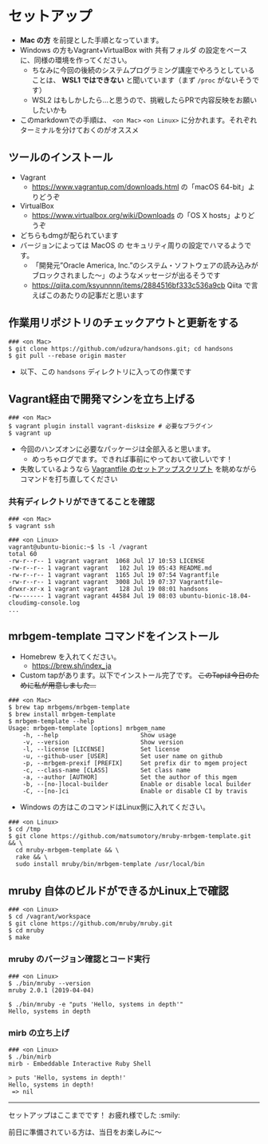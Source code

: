 # セットアップ

* **Mac の方** を前提とした手順となっています。
* Windows の方もVagrant+VirtualBox with 共有フォルダ の設定をベースに、同様の環境を作ってください。
  * ちなみに今回の後続のシステムプログラミング講座でやろうとしていることは、 **WSL1 ではできない** と聞いています（まず `/proc` がないそうです）
  * WSL2 はもしかしたら...と思うので、挑戦したらPRで内容反映をお願いしたいかも
* このmarkdownでの手順は、 `<on Mac>` `<on Linux>` に分かれます。それぞれターミナルを分けておくのがオススメ

## ツールのインストール

* Vagrant
  * https://www.vagrantup.com/downloads.html の「macOS 64-bit」よりどうぞ
* VirtualBox
  * https://www.virtualbox.org/wiki/Downloads の「OS X hosts」よりどうぞ
* どちらもdmgが配られています
* バージョンによっては MacOS の セキュリティ周りの設定でハマるようです。
  * 「開発元”Oracle America, Inc.”のシステム・ソフトウェアの読み込みがブロックされました〜」のようなメッセージが出るそうです
  * https://qiita.com/ksyunnnn/items/2884516bf333c536a9cb Qiita で言えばこのあたりの記事だと思います

## 作業用リポジトリのチェックアウトと更新をする

```console
### <on Mac>
$ git clone https://github.com/udzura/handsons.git; cd handsons
$ git pull --rebase origin master
```

* 以下、この `handsons` ディレクトリに入っての作業です

## Vagrant経由で開発マシンを立ち上げる

```console
### <on Mac>
$ vagrant plugin install vagrant-disksize # 必要なプラグイン
$ vagrant up
```

* 今回のハンズオンに必要なパッケージは全部入ると思います。
  * めっちゃログでます。できれば事前にやっておいて欲しいです！
* 失敗しているようなら [Vagrantfile のセットアップスクリプト](https://github.com/udzura/handsons/blob/master/Vagrantfile#L21-L30) を眺めながらコマンドを打ち直してください

### 共有ディレクトリができてることを確認

```console
### <on Mac>
$ vagrant ssh

### <on Linux>
vagrant@ubuntu-bionic:~$ ls -l /vagrant
total 60
-rw-r--r-- 1 vagrant vagrant  1068 Jul 17 10:53 LICENSE
-rw-r--r-- 1 vagrant vagrant   102 Jul 19 05:43 README.md
-rw-r--r-- 1 vagrant vagrant  1165 Jul 19 07:54 Vagrantfile
-rw-r--r-- 1 vagrant vagrant  3008 Jul 19 07:37 Vagrantfile~
drwxr-xr-x 1 vagrant vagrant   128 Jul 19 08:01 handsons
-rw------- 1 vagrant vagrant 44584 Jul 19 08:03 ubuntu-bionic-18.04-cloudimg-console.log
...
```

## mrbgem-template コマンドをインストール

* Homebrew を入れてください。
  * https://brew.sh/index_ja
* Custom tapがあります。以下でインストール完了です。 <s>このTapは今日のために私が用意しました...</s>

```console
### <on Mac>
$ brew tap mrbgems/mrbgem-template
$ brew install mrbgem-template
$ mrbgem-template --help
Usage: mrbgem-template [options] mrbgem_name
    -h, --help                       Show usage
    -v, --version                    Show version
    -l, --license [LICENSE]          Set license
    -u, --github-user [USER]         Set user name on github
    -p, --mrbgem-prexif [PREFIX]     Set prefix dir to mgem project
    -c, --class-name [CLASS]         Set class name
    -a, --author [AUTHOR]            Set the author of this mgem
    -b, --[no-]local-builder         Enable or disable local builder
    -C, --[no-]ci                    Enable or disable CI by travis
```

* Windows の方はこのコマンドはLinux側に入れてください。

```console
### <on Linux>
$ cd /tmp
$ git clone https://github.com/matsumotory/mruby-mrbgem-template.git && \
  cd mruby-mrbgem-template && \
  rake && \
  sudo install mruby/bin/mrbgem-template /usr/local/bin
```

## mruby 自体のビルドができるかLinux上で確認

```console
### <on Linux>
$ cd /vagrant/workspace
$ git clone https://github.com/mruby/mruby.git
$ cd mruby
$ make
```

### mruby のバージョン確認とコード実行

```console
### <on Linux>
$ ./bin/mruby --version
mruby 2.0.1 (2019-04-04) 

$ ./bin/mruby -e "puts 'Hello, systems in depth'"
Hello, systems in depth
```

### mirb の立ち上げ

```console
### <on Linux>
$ ./bin/mirb
mirb - Embeddable Interactive Ruby Shell

> puts 'Hello, systems in depth!'
Hello, systems in depth!
 => nil
```

----

セットアップはここまでです！ お疲れ様でした :smily:

前日に準備されている方は、当日をお楽しみに〜
